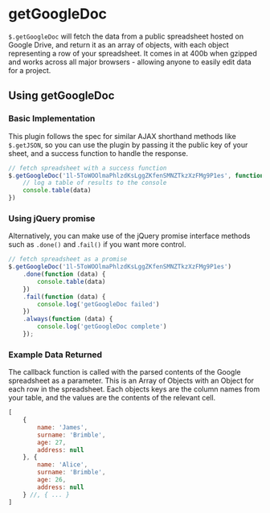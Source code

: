getGoogleDoc
============

`$.getGoogleDoc` will fetch the data from a public spreadsheet hosted on Google Drive, and return it as an array of objects, with each object representing a row of your spreadsheet. It comes in at 400b when gzipped and works across all major browsers - allowing anyone to easily edit data for a project.

## Using getGoogleDoc

### Basic Implementation
This plugin follows the spec for similar AJAX shorthand methods like `$.getJSON`, so you can use the plugin by passing it the public key of your sheet, and a success function to handle the response.

```JavaScript
// fetch spreadsheet with a success function
$.getGoogleDoc('1l-5ToWOOlmaPhlzdKsLggZKfenSMNZTkzXzFMg9P1es', function (data) {
    // log a table of results to the console
    console.table(data)
})
```
### Using jQuery promise

Alternatively, you can make use of the jQuery promise interface methods such as `.done()` and .`fail()` if you want more control.

```JavaScript
// fetch spreadsheet as a promise
$.getGoogleDoc('1l-5ToWOOlmaPhlzdKsLggZKfenSMNZTkzXzFMg9P1es')
    .done(function (data) {
        console.table(data)
    })
    .fail(function (data) {
        console.log('getGoogleDoc failed')
    })
    .always(function (data) {
        console.log('getGoogleDoc complete')
    });
```
### Example Data Returned

The callback function is called with the parsed contents of the Google spreadsheet as a parameter. This is an Array of Objects with an Object for each row in the spreadsheet. Each objects keys are the column names from your table, and the values are the contents of the relevant cell.

```JavaScript
[ 
    {
        name: 'James',
        surname: 'Brimble',
        age: 27,
        address: null
    }, {
        name: 'Alice',
        surname: 'Brimble',
        age: 26,
        address: null
    } //, { ... }
]
```
